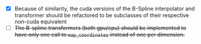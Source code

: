 - [x] Because of similarity, the cuda versions of the B-Spline interpolator and transformer should be refactored to be subclasses of their respective non-cuda equivalent
- [ ] ~~The B-spline transformers (both gpu/cpu) should be implemented to have only one call to `map_coordinates` instead of one per dimension.~~
